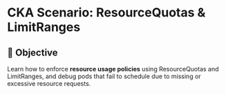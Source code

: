 # CKA Scenario: ResourceQuotas & LimitRanges

## 🎯 Objective
Learn how to enforce **resource usage policies** using ResourceQuotas and LimitRanges, and debug pods that fail to schedule due to missing or excessive resource requests.
